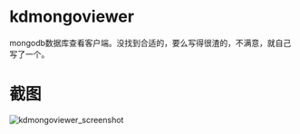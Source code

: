 # kdmongoviewer
mongodb数据库查看客户端。没找到合适的，要么写得很渣的，不满意，就自己写了一个。

# 截图
![kdmongoviewer_screenshot](https://github.com/bkdwei/kdssh/blob/master/doc/kdmongoviewer_screenshot.png "截图")
